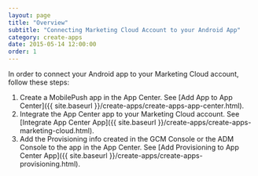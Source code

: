 ```yaml
---
layout: page
title: "Overview"
subtitle: "Connecting Marketing Cloud Account to your Android App"
category: create-apps
date: 2015-05-14 12:00:00
order: 1
---
```

In order to connect your Android app to your Marketing Cloud account, follow these steps:

1.  Create a MobilePush app in the App Center. See [Add App to App Center]({{ site.baseurl }}/create-apps/create-apps-app-center.html).
2.  Integrate the App Center app to your Marketing Cloud account. See [Integrate App Center App]({{ site.baseurl }}/create-apps/create-apps-marketing-cloud.html).
3.  Add the Provisioning info created in the GCM Console or the ADM Console to the app in the App Center.  See [Add Provisioning to App Center App]({{ site.baseurl }}/create-apps/create-apps-provisioning.html).